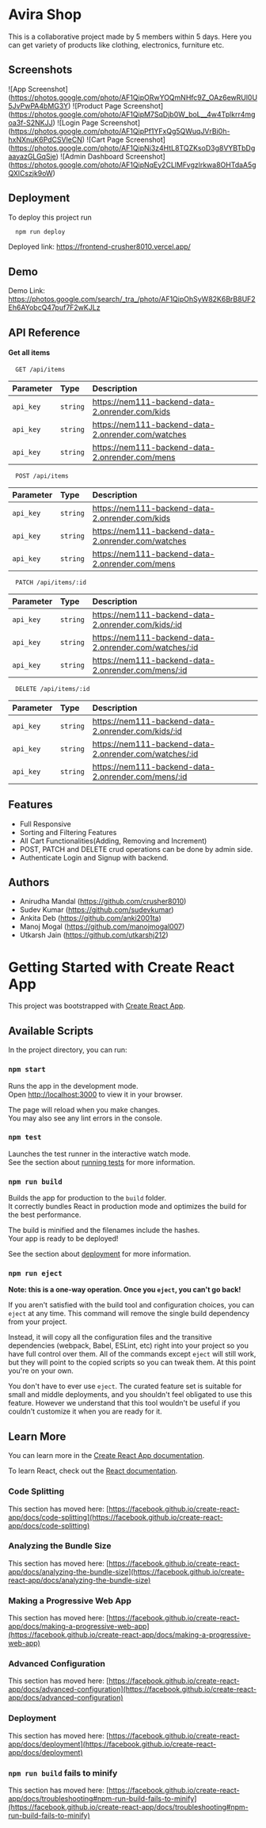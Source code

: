 # Avira Shop

This is a collaborative project made by 5 members within 5 days.
Here you can get variety of products like clothing, electronics, furniture etc.

## Screenshots

![App Screenshot]
(https://photos.google.com/photo/AF1QipORwYOQmNHfc9Z_OAz6ewRUl0U5JvPwPA4bMG3Y)
![Product Page Screenshot]
(https://photos.google.com/photo/AF1QipM7SqDjb0W_boL__4w4Tplkrr4mgoa3f-S2NKJJ)
![Login Page Screenshot]
(https://photos.google.com/photo/AF1QipPf1YFxQg5QWuqJVrBi0h-hxNXnuK6PdCSVleCN)
![Cart Page Screenshot]
(https://photos.google.com/photo/AF1QipNi3z4HtL8TQZKsoD3g8VYBTbDgaayazGLGqSje)
![Admin Dashboard Screenshot]
(https://photos.google.com/photo/AF1QipNqEy2CLlMFvgzlrkwa8OHTdaA5gQXlCszjk9oW)

## Deployment

To deploy this project run

```bash
  npm run deploy
```

Deployed link:
https://frontend-crusher8010.vercel.app/

## Demo

Demo Link: https://photos.google.com/search/_tra_/photo/AF1QipOhSyW82K6BrB8UF2Eh6AYobcQ47puf7F2wKJLz

## API Reference

#### Get all items

```http
  GET /api/items
```

| Parameter | Type     | Description                                  |
| :-------- | :------- | :------------------------------------------- |
| `api_key` | `string` | https://nem111-backend-data-2.onrender.com/kids    |
| `api_key` | `string` | https://nem111-backend-data-2.onrender.com/watches |
| `api_key` | `string` | https://nem111-backend-data-2.onrender.com/mens    |

```http
  POST /api/items
```

| Parameter | Type     | Description                                  |
| :-------- | :------- | :------------------------------------------- |
| `api_key` | `string` | https://nem111-backend-data-2.onrender.com/kids    |
| `api_key` | `string` | https://nem111-backend-data-2.onrender.com/watches |
| `api_key` | `string` | https://nem111-backend-data-2.onrender.com/mens    |

```http
  PATCH /api/items/:id
```

| Parameter | Type     | Description                                      |
| :-------- | :------- | :----------------------------------------------- |
| `api_key` | `string` | https://nem111-backend-data-2.onrender.com/kids/:id    |
| `api_key` | `string` | https://nem111-backend-data-2.onrender.com/watches/:id |
| `api_key` | `string` | https://nem111-backend-data-2.onrender.com/mens/:id    |

```http
  DELETE /api/items/:id
```

| Parameter | Type     | Description                                      |
| :-------- | :------- | :----------------------------------------------- |
| `api_key` | `string` | https://nem111-backend-data-2.onrender.com/kids/:id    |
| `api_key` | `string` | https://nem111-backend-data-2.onrender.com/watches/:id |
| `api_key` | `string` | https://nem111-backend-data-2.onrender.com/mens/:id    |

## Features

- Full Responsive
- Sorting and Filtering Features
- All Cart Functionalities(Adding, Removing and Increment)
- POST, PATCH and DELETE crud operations can be done by admin side.
- Authenticate Login and Signup with backend.

## Authors

- Anirudha Mandal (https://github.com/crusher8010)
- Sudev Kumar (https://github.com/sudevkumar)
- Ankita Deb (https://github.com/anki2001ta)
- Manoj Mogal (https://github.com/manojmogal007)
- Utkarsh Jain (https://github.com/utkarshj212)

# Getting Started with Create React App

This project was bootstrapped with [Create React App](https://github.com/facebook/create-react-app).

## Available Scripts

In the project directory, you can run:

### `npm start`

Runs the app in the development mode.\
Open [http://localhost:3000](http://localhost:3000) to view it in your browser.

The page will reload when you make changes.\
You may also see any lint errors in the console.

### `npm test`

Launches the test runner in the interactive watch mode.\
See the section about [running tests](https://facebook.github.io/create-react-app/docs/running-tests) for more information.

### `npm run build`

Builds the app for production to the `build` folder.\
It correctly bundles React in production mode and optimizes the build for the best performance.

The build is minified and the filenames include the hashes.\
Your app is ready to be deployed!

See the section about [deployment](https://facebook.github.io/create-react-app/docs/deployment) for more information.

### `npm run eject`

**Note: this is a one-way operation. Once you `eject`, you can't go back!**

If you aren't satisfied with the build tool and configuration choices, you can `eject` at any time. This command will remove the single build dependency from your project.

Instead, it will copy all the configuration files and the transitive dependencies (webpack, Babel, ESLint, etc) right into your project so you have full control over them. All of the commands except `eject` will still work, but they will point to the copied scripts so you can tweak them. At this point you're on your own.

You don't have to ever use `eject`. The curated feature set is suitable for small and middle deployments, and you shouldn't feel obligated to use this feature. However we understand that this tool wouldn't be useful if you couldn't customize it when you are ready for it.

## Learn More

You can learn more in the [Create React App documentation](https://facebook.github.io/create-react-app/docs/getting-started).

To learn React, check out the [React documentation](https://reactjs.org/).

### Code Splitting

This section has moved here: [https://facebook.github.io/create-react-app/docs/code-splitting](https://facebook.github.io/create-react-app/docs/code-splitting)

### Analyzing the Bundle Size

This section has moved here: [https://facebook.github.io/create-react-app/docs/analyzing-the-bundle-size](https://facebook.github.io/create-react-app/docs/analyzing-the-bundle-size)

### Making a Progressive Web App

This section has moved here: [https://facebook.github.io/create-react-app/docs/making-a-progressive-web-app](https://facebook.github.io/create-react-app/docs/making-a-progressive-web-app)

### Advanced Configuration

This section has moved here: [https://facebook.github.io/create-react-app/docs/advanced-configuration](https://facebook.github.io/create-react-app/docs/advanced-configuration)

### Deployment

This section has moved here: [https://facebook.github.io/create-react-app/docs/deployment](https://facebook.github.io/create-react-app/docs/deployment)

### `npm run build` fails to minify

This section has moved here: [https://facebook.github.io/create-react-app/docs/troubleshooting#npm-run-build-fails-to-minify](https://facebook.github.io/create-react-app/docs/troubleshooting#npm-run-build-fails-to-minify)
